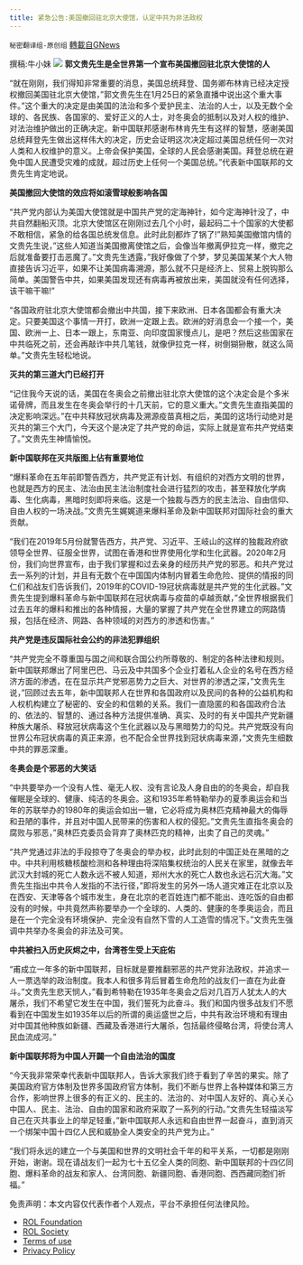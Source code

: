 ```yaml
---
title: 紧急公告:美国撤回驻北京大使馆，认定中共为非法政权
---
```

`秘密翻译组-原创组` [轉載自GNews](https://gnews.org/zh-hans/1909387/)

撰稿:牛小妹
![](https://assets.gnews.org/wp-content/uploads/2022/01/Image-1-2-12.jpg)
**郭文贵先生是全世界第一个宣布美国撤回驻北京大使馆的人**

“就在刚刚，我们得知非常重要的消息，美国总统拜登、国务卿布林肯已经决定授权撤回美国驻北京大使馆，”郭文贵先生在1月25日的紧急直播中说出这个重大事件。”这个重大的决定是由美国的法治和多个爱护民主、法治的人士，以及无数个全球的、各民族、各国家的、爱好正义的人士，对冬奥会的抵制以及对人权的维护、对法治维护做出的正确决定。新中国联邦感谢布林肯先生有这样的智慧，感谢美国总统拜登先生做出这样伟大的决定，历史会证明这次决定超过美国总统任何一次对人类和人权维护的意义。上帝会保护美国，全球的人民会感谢美国。拜登总统在避免中国人民遭受灾难的成就，超过历史上任何一个美国总统。”代表新中国联邦的文贵先生肯定地说。

**美国撤回大使馆的效应将如滚雪球般影响各国**

“共产党内部认为美国大使馆就是中国共产党的定海神针，如今定海神针没了，中共自然翻船灭顶。北京大使馆区在刚刚过去几个小时，最起码二十个国家的大使都不敢相信，紧急的给各国总统发信息。此时此刻都炸了锅了!”熟知美国撤馆内情的文贵先生说，”这些人知道当美国撤离使馆之后，会像当年撤离伊拉克一样，撤完之后就准备要打击恶魔了。”文贵先生透露，”我好像做了个梦，梦见美国某某个大人物直接告诉习近平，如果不让美国病毒溯源，那么就不只是经济上、贸易上脱钩那么简单。美国警告中共，如果美国发现还有病毒再被放出来，美国就没有任何选择，该干嘛干嘛!”

“各国政府驻北京大使馆都会撤出中共国，接下来欧洲、日本各国都会有重大决定。只要美国这个事情一开打，欧洲一定跟上去。欧洲的好消息会一个接一个，美国、欧洲一上、日本一跟上，东南亚、向印度国家慢点儿，是吧？然后这些国家在中共临死之前，还会再敲诈中共几笔钱，就像伊拉克一样，树倒猢狲散，就这么简单。”文贵先生轻松地说。

**灭共的第三道大门已经打开**

“记住我今天说的话，美国在冬奥会之前撤出驻北京大使馆的这个决定会是个多米诺骨牌，而且发生在冬奥会举行的十几天前，它的意义重大。”文贵先生直指美国的决定影响深远。”在中共释放冠状病毒及溯源疫苗真相之后，美国的这场行动绝对是灭共的第三个大门，今天这个是决定了共产党的命运，实际上就是宣布共产党结束了。”文贵先生神情愉悦。

**新中国联邦在灭共版图上佔有重要地位**

“爆料革命在五年前即警告西方，共产党正有计划、有组织的对西方文明的世界，也就是西方的民主、法治由民主法治制度社会进行猛烈的攻击，甚至释放化学病毒、生化病毒，黑暗时刻即将来临。这是一个独裁与西方的民主法治、自由信仰、自由人权的一场决战。”文贵先生娓娓道来爆料革命及新中国联邦对国际社会的重大贡献。

“我们在2019年5月份就警告西方，共产党、习近平、王岐山的这样的独裁政府欲领导全世界、征服全世界，试图在香港和世界使用化学和生化武器。2020年2月份，我们向世界宣布，由于我们掌握和过去亲身的经历共产党的邪恶。和共产党过去一系列的计划，并且有无数个在中国国内体制内冒着生命危险、提供的情报的同仁们和战友们告诉我们，2019年的COVID-19冠状病毒就是共产党的生化武器。”文贵先生提到爆料革命与新中国联邦在冠状病毒与疫苗的卓越贡献，”全世界根据我们过去五年的爆料和推出的各种情报，大量的掌握了共产党在全世界建立的网路情报，包括在经济、网路、各种领域的对西方的渗透和伤害。”

**共产党是违反国际社会公约的非法犯罪组织**

“共产党完全不尊重国与国之间和联合国公约所尊敬的、制定的各种法律和规则。新中国联邦爆出了阿里巴巴、马云及中共国多个企业打着私人企业的名号在西方经济方面的渗透，在在显示共产党邪恶势力之巨大、对世界的渗透之深，”文贵先生说，”回顾过去五年，新中国联邦人在世界和各国政府以及民间的各种的公益机构和人权机构建立了秘密的、安全的和信赖的关系。我们一直隐匿的和各国政府合法的、依法的、智慧的、通过各种方法提供准确、真实、及时的有关中国共产党新疆种族大屠杀、释放冠状病毒这个生化武器以及与黑暗势力的勾兑。共产党既没有向世界公布冠状病毒的真正来源，也不配合全世界找到冠状病毒来源，”文贵先生细数中共的罪恶深重。

**冬奥会是个邪恶的大笑话**

“中共要举办一个没有人性、毫无人权、没有言论及人身自由的的冬奥会，却自我催眠是全球的、健康、纯洁的冬奥会。这和1935年希特勒举办的夏季奥运会和当年的苏联举办的1980年的奥运会如出一辙，它必将成为奥林匹克精神最大的侮辱和丑陋的事件，并且对中国人民带来的伤害和人权的侵犯。”文贵先生直指冬奥会的腐败与邪恶，”奥林匹克委员会背弃了奥林匹克的精神，出卖了自己的灵魂。”

“共产党通过非法的手段掠夺了冬奥会的举办权，此时此刻的中国正处在黑暗的之中。中共利用核糖核酸检测和各种理由将深陷集权统治的人民关在家里，就像去年武汉大封城的死亡人数永远不被人知道，郑州大水的死亡人数也永远石沉大海。”文贵先生指出中共令人发指的不法行径，”即将发生的另外一场人道灾难正在北京以及在西安、天津等各个城市发生，身在北京的老百姓连门都不能出、连吃饭的自由都没有的时候，中共竟然声称要举办一个全球的、人类的、健康的冬季奥运会，而且是在一个完全没有环境保护、完全没有自然下雪的人工造雪的情况下。”文贵先生强调中共举办冬奥会的非法及可笑。

**中共被扫入历史灰烬之中，台湾苍生受上天庇佑**

“甫成立一年多的新中国联邦，目标就是要推翻邪恶的共产党非法政权，并追求一人一票选举的政治制度。我本人和很多背后冒着生命危险的战友们一直在为此奋斗。”文贵先生悲天悯人，”看到希特勒在1935年冬奥会之后对几百万人犹太人的大屠杀，我们不希望它发生在中国，我们誓死为此奋斗。我们和国内很多战友们不愿看到在中国发生如1935年以后的所谓的奥运盛世之后，中共有政治环境和有理由对中国其他种族如新疆、西藏及香港进行大屠杀，包括最终侵略台湾，将使台湾人民血流成河。”

**新中国联邦将为中国人开闢一个自由法治的国度**

“今天我非常荣幸代表新中国联邦人，告诉大家我们终于看到了辛苦的果实。除了美国政府官方体制及世界多国政府官方体制，我们不断与世界上各种媒体和第三方合作，影响世界上很多的有正义的、民主的、法治的、对中国人友好的、真心关心中国人、民主、法治、自由的国家和政府采取了一系列的行动。”文贵先生轻描淡写自己在灭共事业上的举足轻重，”新中国联邦人永远和自由世界一起奋斗，直到消灭一个绑架中国十四亿人民和威胁全人类安全的共产党为止。”

“我们将永远的建立一个与美国和世界的文明社会千年的和平关系，一切都是刚刚开始，谢谢。现在请战友们一起为七十五亿全人类的同胞、新中国联邦的十四亿同胞、爆料革命的战友和家人、台湾同胞、新疆同胞、香港同胞、西西藏同胞们祈福。”

 

免责声明：本文内容仅代表作者个人观点，平台不承担任何法律风险。

- [ROL Foundation](https://rolfoundation.org/)
- [ROL Society](https://rolsociety.org/)
- [Terms of use](https://gnews.org/terms-of-use-3/)
- [Privacy Policy](https://gnews.org/privacy-policy/)
